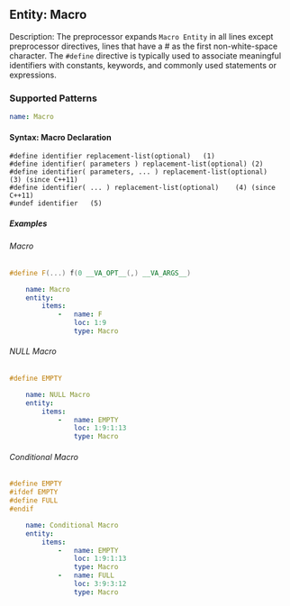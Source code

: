 ## Entity:  Macro

Description: The preprocessor expands `Macro Entity` in all lines except preprocessor directives, lines that have a # as the first non-white-space character. The `#define` directive is typically used to associate meaningful identifiers with constants, keywords, and commonly used statements or expressions.

### Supported Patterns

```yaml
name: Macro
```
#### Syntax: Macro Declaration
```text
#define identifier replacement-list(optional)	(1)	
#define identifier( parameters ) replacement-list(optional)	(2)	
#define identifier( parameters, ... ) replacement-list(optional)	(3)	(since C++11)
#define identifier( ... ) replacement-list(optional)	(4)	(since C++11)
#undef identifier	(5)	
```

##### Examples

###### Macro
```CPP
#define F(...) f(0 __VA_OPT__(,) __VA_ARGS__)
```

```yaml
    name: Macro
    entity:
        items:
            -   name: F
                loc: 1:9
                type: Macro
```


###### NULL Macro
```CPP
#define EMPTY
```

```yaml
    name: NULL Macro
    entity:
        items:
            -   name: EMPTY
                loc: 1:9:1:13
                type: Macro
```


###### Conditional Macro
```CPP
#define EMPTY
#ifdef EMPTY
#define FULL
#endif
```

```yaml
    name: Conditional Macro
    entity:
        items:
            -   name: EMPTY
                loc: 1:9:1:13
                type: Macro
            -   name: FULL
                loc: 3:9:3:12
                type: Macro
```